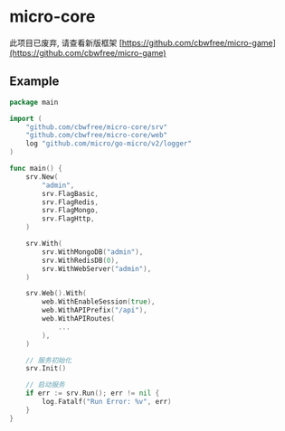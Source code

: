 # micro-core

此项目已废弃, 请查看新版框架
[https://github.com/cbwfree/micro-game](https://github.com/cbwfree/micro-game)

## Example

```go
package main

import (
	"github.com/cbwfree/micro-core/srv"
	"github.com/cbwfree/micro-core/web"
	log "github.com/micro/go-micro/v2/logger"
)

func main() {
	srv.New(
		"admin",
		srv.FlagBasic,
		srv.FlagRedis,
		srv.FlagMongo,
		srv.FlagHttp,
	)

	srv.With(
		srv.WithMongoDB("admin"),
		srv.WithRedisDB(0),
		srv.WithWebServer("admin"),
	)

	srv.Web().With(
		web.WithEnableSession(true),
		web.WithAPIPrefix("/api"),
		web.WithAPIRoutes(
            ...
		),
	)

	// 服务初始化
	srv.Init()

	// 启动服务
	if err := srv.Run(); err != nil {
		log.Fatalf("Run Error: %v", err)
	}
}

```
